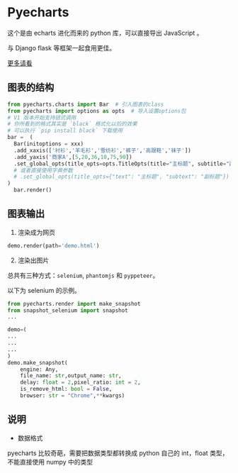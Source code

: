 # Pyecharts

这个是由 echarts 进化而来的 python 库，可以直接导出 JavaScript 。

与 Django flask 等框架一起食用更佳。

[更多请看](../python/pyecharts)

## 图表的结构

```python
from pyecharts.charts import Bar  # 引入图表的class
from pyecharts import options as opts  # 导入设置options包
# V1 版本开始支持链式调用  
# 你所看到的格式其实是 `black` 格式化以后的效果  
# 可以执行 `pip install black` 下载使用 
bar =  ( 
  Bar(initoptions = xxx)  
  .add_xaxis(['衬衫','羊毛衫','雪纺衫','裤子','高跟鞋','袜子'])  
  .add_yaxis('商家A',[5,20,36,10,75,90])
  .set_global_opts(title_opts=opts.TitleOpts(title="主标题", subtitle="副标题"))  
  # 或者直接使用字典参数  
  # .set_global_opts(title_opts={"text": "主标题", "subtext": "副标题"})  
) 
  bar.render()
```

## 图表输出

1. 渲染成为网页 

```python
demo.render(path='demo.html')
```

2. 渲染出图片 

总共有三种方式：`selenium`, `phantomjs` 和 `pyppeteer`。

以下为 selenium 的示例。

```python
from pyecharts.render import make_snapshot
from snapshot_selenium import snapshot
...

demo=(
...
...
...
)
demo.make_snapshot(
    engine: Any,
    file_name: str,output_name: str,
    delay: float = 2,pixel_ratio: int = 2,
    is_remove_html: bool = False,
    browser: str = "Chrome",**kwargs)
```


## 说明

- 数据格式

pyecharts 比较奇葩，需要把数据类型都转换成 python 自己的 int，float 类型，不能直接使用 numpy 中的类型


